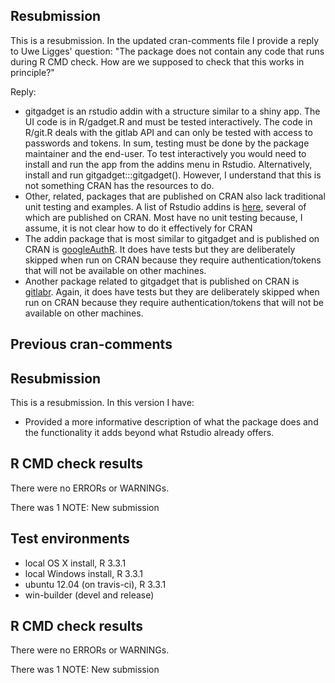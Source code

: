 ## Resubmission

This is a resubmission. In the updated cran-comments file I provide a reply to Uwe Ligges' question: "The package does not contain any code that runs during R CMD check. How are we supposed to check that this works in principle?"

Reply:

* gitgadget is an rstudio addin with a structure similar to a shiny app. The UI code is in R/gadget.R and must be tested interactively. The code in R/git.R deals with the gitlab API and can only be tested with access to passwords and tokens. In sum, testing must be done by the package maintainer and the end-user. To test interactively you would need to install and run the app from the addins menu in Rstudio. Alternatively, install and run gitgadget:::gitgadget(). However, I understand that this is not something CRAN has the resources to do.
* Other, related, packages that are published on CRAN also lack traditional unit testing and examples. A list of Rstudio addins is [here](https://github.com/daattali/addinslist), several of which are published on CRAN. Most have no unit testing because, I assume, it is not clear how to do it effectively for CRAN
* The addin package that is most similar to gitgadget and is published on CRAN is [googleAuthR](https://github.com/MarkEdmondson1234/googleAuthR). It does have tests but they are deliberately skipped when run on CRAN because they require authentication/tokens that will not be available on other machines.
* Another package related to gitgadget that is published on CRAN is [gitlabr](https://cran.r-project.org/web/packages/gitlabr/index.html). Again, it does have tests but they are deliberately skipped when run on CRAN because they require authentication/tokens that will not be available on other machines.

## Previous cran-comments

## Resubmission
This is a resubmission. In this version I have:

* Provided a more informative description of what the package does and the functionality it adds beyond what Rstudio already offers.

## R CMD check results
There were no ERRORs or WARNINGs.

There was 1 NOTE: New submission

## Test environments
* local OS X install, R 3.3.1
* local Windows install, R 3.3.1
* ubuntu 12.04 (on travis-ci), R 3.3.1
* win-builder (devel and release)

## R CMD check results
There were no ERRORs or WARNINGs.

There was 1 NOTE: New submission
